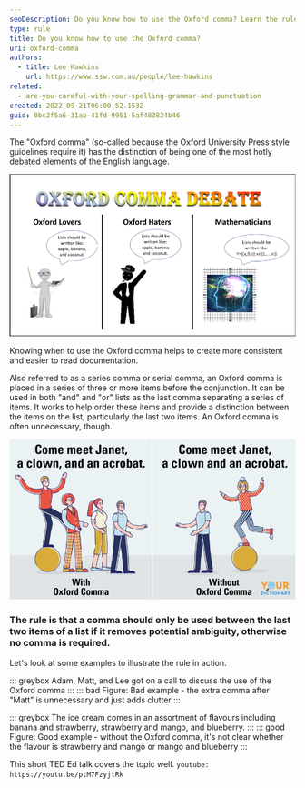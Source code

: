 ```yaml
---
seoDescription: Do you know how to use the Oxford comma? Learn the rule and when to add that extra comma to avoid ambiguity in your writing.
type: rule
title: Do you know how to use the Oxford comma?
uri: oxford-comma
authors:
  - title: Lee Hawkins
    url: https://www.ssw.com.au/people/lee-hawkins
related:
  - are-you-careful-with-your-spelling-grammar-and-punctuation
created: 2022-09-21T06:00:52.153Z
guid: 0bc2f5a6-31ab-41fd-9951-5af483824b46
---
```


The "Oxford comma" (so-called because the Oxford University Press style guidelines require it) has the distinction of being one of the most hotly debated elements of the English language.

![Figure: Some people love Oxford commas, some hate them](oxford-comma-debate.jpg)

Knowing when to use the Oxford comma helps to create more consistent and easier to read documentation.

Also referred to as a series comma or serial comma, an Oxford comma is placed in a series of three or more items before the conjunction. It can be used in both "and" and "or" lists as the last comma separating a series of items. It works to help order these items and provide a distinction between the items on the list, particularly the last two items. An Oxford comma is often unnecessary, though.

<!--endintro-->

![Figure: A sentence with quite different meaning depending on whether an Oxford comma is used or not](oxford-comma.jpg)

### The rule is that a comma should only be used between the last two items of a list if it removes potential ambiguity, otherwise no comma is required.

Let's look at some examples to illustrate the rule in action.

::: greybox
Adam, Matt, and Lee got on a call to discuss the use of the Oxford comma
:::
::: bad
Figure: Bad example - the extra comma after "Matt" is unnecessary and just adds clutter
:::

::: greybox
The ice cream comes in an assortment of flavours including banana and strawberry, strawberry and mango, and blueberry.
:::
::: good
Figure: Good example - without the Oxford comma, it's not clear whether the flavour is strawberry and mango or mango and blueberry
:::

This short TED Ed talk covers the topic well.
`youtube: https://youtu.be/ptM7FzyjtRk`
